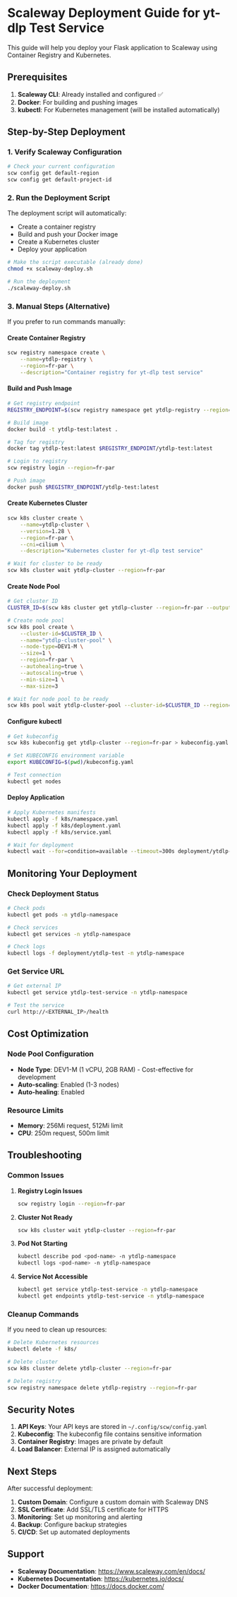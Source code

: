 # Scaleway Deployment Guide for yt-dlp Test Service

This guide will help you deploy your Flask application to Scaleway using Container Registry and Kubernetes.

## Prerequisites

1. **Scaleway CLI**: Already installed and configured ✅
2. **Docker**: For building and pushing images
3. **kubectl**: For Kubernetes management (will be installed automatically)

## Step-by-Step Deployment

### 1. Verify Scaleway Configuration

```bash
# Check your current configuration
scw config get default-region
scw config get default-project-id
```

### 2. Run the Deployment Script

The deployment script will automatically:
- Create a container registry
- Build and push your Docker image
- Create a Kubernetes cluster
- Deploy your application

```bash
# Make the script executable (already done)
chmod +x scaleway-deploy.sh

# Run the deployment
./scaleway-deploy.sh
```

### 3. Manual Steps (Alternative)

If you prefer to run commands manually:

#### Create Container Registry
```bash
scw registry namespace create \
    --name=ytdlp-registry \
    --region=fr-par \
    --description="Container registry for yt-dlp test service"
```

#### Build and Push Image
```bash
# Get registry endpoint
REGISTRY_ENDPOINT=$(scw registry namespace get ytdlp-registry --region=fr-par --output=json | jq -r '.endpoint')

# Build image
docker build -t ytdlp-test:latest .

# Tag for registry
docker tag ytdlp-test:latest $REGISTRY_ENDPOINT/ytdlp-test:latest

# Login to registry
scw registry login --region=fr-par

# Push image
docker push $REGISTRY_ENDPOINT/ytdlp-test:latest
```

#### Create Kubernetes Cluster
```bash
scw k8s cluster create \
    --name=ytdlp-cluster \
    --version=1.28 \
    --region=fr-par \
    --cni=cilium \
    --description="Kubernetes cluster for yt-dlp test service"

# Wait for cluster to be ready
scw k8s cluster wait ytdlp-cluster --region=fr-par
```

#### Create Node Pool
```bash
# Get cluster ID
CLUSTER_ID=$(scw k8s cluster get ytdlp-cluster --region=fr-par --output=json | jq -r '.id')

# Create node pool
scw k8s pool create \
    --cluster-id=$CLUSTER_ID \
    --name="ytdlp-cluster-pool" \
    --node-type=DEV1-M \
    --size=1 \
    --region=fr-par \
    --autohealing=true \
    --autoscaling=true \
    --min-size=1 \
    --max-size=3

# Wait for node pool to be ready
scw k8s pool wait ytdlp-cluster-pool --cluster-id=$CLUSTER_ID --region=fr-par
```

#### Configure kubectl
```bash
# Get kubeconfig
scw k8s kubeconfig get ytdlp-cluster --region=fr-par > kubeconfig.yaml

# Set KUBECONFIG environment variable
export KUBECONFIG=$(pwd)/kubeconfig.yaml

# Test connection
kubectl get nodes
```

#### Deploy Application
```bash
# Apply Kubernetes manifests
kubectl apply -f k8s/namespace.yaml
kubectl apply -f k8s/deployment.yaml
kubectl apply -f k8s/service.yaml

# Wait for deployment
kubectl wait --for=condition=available --timeout=300s deployment/ytdlp-test -n ytdlp-namespace
```

## Monitoring Your Deployment

### Check Deployment Status
```bash
# Check pods
kubectl get pods -n ytdlp-namespace

# Check services
kubectl get services -n ytdlp-namespace

# Check logs
kubectl logs -f deployment/ytdlp-test -n ytdlp-namespace
```

### Get Service URL
```bash
# Get external IP
kubectl get service ytdlp-test-service -n ytdlp-namespace

# Test the service
curl http://<EXTERNAL_IP>/health
```

## Cost Optimization

### Node Pool Configuration
- **Node Type**: DEV1-M (1 vCPU, 2GB RAM) - Cost-effective for development
- **Auto-scaling**: Enabled (1-3 nodes)
- **Auto-healing**: Enabled

### Resource Limits
- **Memory**: 256Mi request, 512Mi limit
- **CPU**: 250m request, 500m limit

## Troubleshooting

### Common Issues

1. **Registry Login Issues**
   ```bash
   scw registry login --region=fr-par
   ```

2. **Cluster Not Ready**
   ```bash
   scw k8s cluster wait ytdlp-cluster --region=fr-par
   ```

3. **Pod Not Starting**
   ```bash
   kubectl describe pod <pod-name> -n ytdlp-namespace
   kubectl logs <pod-name> -n ytdlp-namespace
   ```

4. **Service Not Accessible**
   ```bash
   kubectl get service ytdlp-test-service -n ytdlp-namespace
   kubectl get endpoints ytdlp-test-service -n ytdlp-namespace
   ```

### Cleanup Commands

If you need to clean up resources:

```bash
# Delete Kubernetes resources
kubectl delete -f k8s/

# Delete cluster
scw k8s cluster delete ytdlp-cluster --region=fr-par

# Delete registry
scw registry namespace delete ytdlp-registry --region=fr-par
```

## Security Notes

1. **API Keys**: Your API keys are stored in `~/.config/scw/config.yaml`
2. **Kubeconfig**: The kubeconfig file contains sensitive information
3. **Container Registry**: Images are private by default
4. **Load Balancer**: External IP is assigned automatically

## Next Steps

After successful deployment:

1. **Custom Domain**: Configure a custom domain with Scaleway DNS
2. **SSL Certificate**: Add SSL/TLS certificate for HTTPS
3. **Monitoring**: Set up monitoring and alerting
4. **Backup**: Configure backup strategies
5. **CI/CD**: Set up automated deployments

## Support

- **Scaleway Documentation**: https://www.scaleway.com/en/docs/
- **Kubernetes Documentation**: https://kubernetes.io/docs/
- **Docker Documentation**: https://docs.docker.com/

